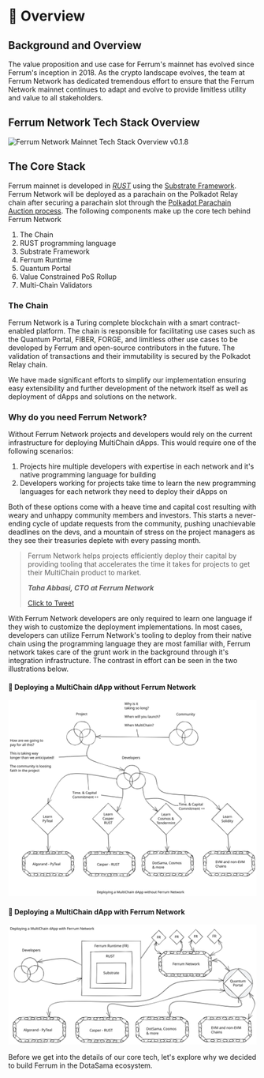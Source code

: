 # 📐 Overview

## Background and Overview

The value proposition and use case for Ferrum's mainnet has evolved since Ferrum's inception in 2018. As the crypto landscape evolves, the team at Ferrum Network has dedicated tremendous effort to ensure that the Ferrum Network mainnet continues to adapt and evolve to provide limitless utility and value to all stakeholders.&#x20;

## Ferrum Network Tech Stack Overview

![Ferrum Network Mainnet Tech Stack Overview v0.1.8](<../../.gitbook/assets/Ferrum Network Mainnet Tech Stack Overview v0.1.8.gif>)

## The Core Stack

Ferrum mainnet is developed in [_RUST_](https://www.rust-lang.org/) using the [Substrate Framework](https://substrate.io/). Ferrum Network will be deployed as a parachain on the Polkadot Relay chain after securing a parachain slot through the [Polkadot Parachain Auction process](https://parachains.info/auctions). The following components make up the core tech behind Ferrum Network

1. The Chain
2. RUST programming language
3. Substrate Framework
4. Ferrum Runtime
5. Quantum Portal
6. Value Constrained PoS Rollup
7. Multi-Chain Validators

### The Chain

Ferrum Network is a Turing complete blockchain with a smart contract-enabled platform. The chain is responsible for facilitating use cases such as the Quantum Portal, FIBER, FORGE, and limitless other use cases to be developed by Ferrum and open-source contributors in the future. The validation of transactions and their immutability is secured by the Polkadot Relay chain.&#x20;

We have made significant efforts to simplify our implementation ensuring easy extensibility and further development of the network itself as well as deployment of dApps and solutions on the network.

### Why do you need Ferrum Network?

Without Ferrum Network projects and developers would rely on the current infrastructure for deploying MultiChain dApps. This would require one of the following scenarios:

1. Projects hire multiple developers with expertise in each network and it's native programming language for building
2. Developers working for projects take time to learn the new programming languages for each network they need to deploy their dApps on

Both of these options come with a heave time and capital cost resulting with weary and unhappy community members and investors. This starts a never-ending cycle of update requests from the community, pushing unachievable deadlines on the devs, and a mountain of stress on the project managers as they see their treasuries deplete with every passing month.&#x20;

> Ferrum Network helps projects efficiently deploy their capital by providing tooling that accelerates the time it takes for projects to get their MultiChain product to market.&#x20;
>
> _**Taha Abbasi, CTO at Ferrum Network**_
>
> [Click to Tweet](https://ctt.ac/3k4vK)

With Ferrum Network developers are only required to learn one language if they wish to customize the deployment implementations. In most cases, developers can utilize Ferrum Network's tooling to deploy from their native chain using the programming language they are most familiar with, Ferrum network takes care of the grunt work in the background through it's integration infrastructure. The contrast in effort can be seen in the two illustrations below.

#### 🚨 Deploying a MultiChain dApp without Ferrum Network

<img src="../../.gitbook/assets/file.drawing (1).svg" alt="Deploying a MultiChain dApp without Ferrum Network" class="gitbook-drawing">

#### 🎉 Deploying a MultiChain dApp with Ferrum Network

<img src="../../.gitbook/assets/file.drawing.svg" alt="Deploying a MultiChain dApp with Ferrum Network" class="gitbook-drawing">

Before we get into the details of our core tech, let's explore why we decided to build Ferrum in the DotaSama ecosystem.
